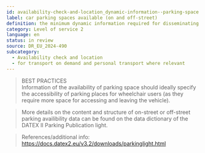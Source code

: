```yaml
---
id: availability-check-and-location_dynamic-information--parking-space
label: car parking spaces available (on and off-street)
definition: the minimum dynamic information required for disseminating the availability of on-street and off-street car parking space.
category: Level of service 2
language: en
status: in review
source: DR_EU_2024-490
subcategory:
  - Availability check and location
  - for transport on demand and personal transport where relevant
---
```


>BEST PRACTICES\
Information of the availability of parking space should ideally specify the accessibility of parking places for wheelchair users (as they require more space for accessing and leaving the vehicle).

>More details on the content and structure of on-street or off-street parking availibility data can be found on the data dictionary of the DATEX II Parking Publication light.

>References/additional info: https://docs.datex2.eu/v3.2/downloads/parkinglight.html

